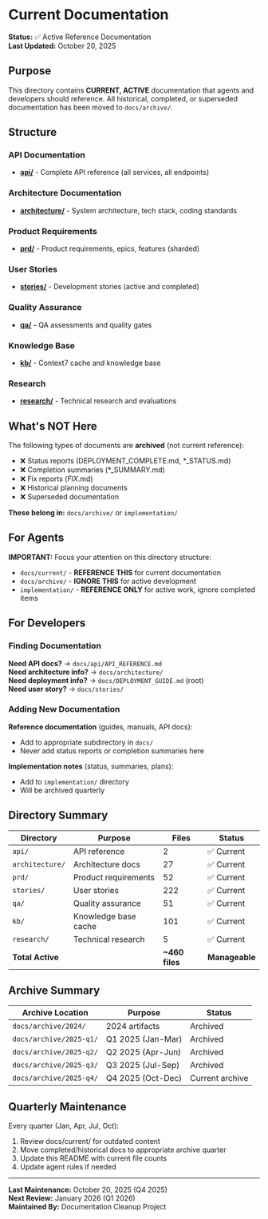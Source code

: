 # Current Documentation

**Status:** ✅ Active Reference Documentation  
**Last Updated:** October 20, 2025

## Purpose

This directory contains **CURRENT, ACTIVE** documentation that agents and developers should reference. All historical, completed, or superseded documentation has been moved to `docs/archive/`.

## Structure

### API Documentation
- **[api/](../api/)** - Complete API reference (all services, all endpoints)

### Architecture Documentation  
- **[architecture/](../architecture/)** - System architecture, tech stack, coding standards

### Product Requirements
- **[prd/](../prd/)** - Product requirements, epics, features (sharded)

### User Stories
- **[stories/](../stories/)** - Development stories (active and completed)

### Quality Assurance
- **[qa/](../qa/)** - QA assessments and quality gates

### Knowledge Base
- **[kb/](../kb/)** - Context7 cache and knowledge base

### Research
- **[research/](../research/)** - Technical research and evaluations

## What's NOT Here

The following types of documents are **archived** (not current reference):
- ❌ Status reports (DEPLOYMENT_COMPLETE.md, *_STATUS.md)
- ❌ Completion summaries (*_SUMMARY.md)
- ❌ Fix reports (*_FIX_*.md)
- ❌ Historical planning documents
- ❌ Superseded documentation

**These belong in:** `docs/archive/` or `implementation/`

## For Agents

**IMPORTANT:** Focus your attention on this directory structure:
- `docs/current/` - **REFERENCE THIS** for current documentation
- `docs/archive/` - **IGNORE THIS** for active development  
- `implementation/` - **REFERENCE ONLY** for active work, ignore completed items

## For Developers

### Finding Documentation

**Need API docs?** → `docs/api/API_REFERENCE.md`  
**Need architecture info?** → `docs/architecture/`  
**Need deployment info?** → `docs/DEPLOYMENT_GUIDE.md` (root)  
**Need user story?** → `docs/stories/`  

### Adding New Documentation

**Reference documentation** (guides, manuals, API docs):
- Add to appropriate subdirectory in `docs/`
- Never add status reports or completion summaries here

**Implementation notes** (status, summaries, plans):
- Add to `implementation/` directory
- Will be archived quarterly

## Directory Summary

| Directory | Purpose | Files | Status |
|-----------|---------|-------|--------|
| `api/` | API reference | 2 | ✅ Current |
| `architecture/` | Architecture docs | 27 | ✅ Current |
| `prd/` | Product requirements | 52 | ✅ Current |
| `stories/` | User stories | 222 | ✅ Current |
| `qa/` | Quality assurance | 51 | ✅ Current |
| `kb/` | Knowledge base cache | 101 | ✅ Current |
| `research/` | Technical research | 5 | ✅ Current |
| **Total Active** | | **~460 files** | **Manageable** |

## Archive Summary

| Archive Location | Purpose | Status |
|-----------------|---------|--------|
| `docs/archive/2024/` | 2024 artifacts | Archived |
| `docs/archive/2025-q1/` | Q1 2025 (Jan-Mar) | Archived |
| `docs/archive/2025-q2/` | Q2 2025 (Apr-Jun) | Archived |
| `docs/archive/2025-q3/` | Q3 2025 (Jul-Sep) | Archived |
| `docs/archive/2025-q4/` | Q4 2025 (Oct-Dec) | Current archive |

## Quarterly Maintenance

Every quarter (Jan, Apr, Jul, Oct):
1. Review docs/current/ for outdated content
2. Move completed/historical docs to appropriate archive quarter
3. Update this README with current file counts
4. Update agent rules if needed

---

**Last Maintenance:** October 20, 2025 (Q4 2025)  
**Next Review:** January 2026 (Q1 2026)  
**Maintained By:** Documentation Cleanup Project

